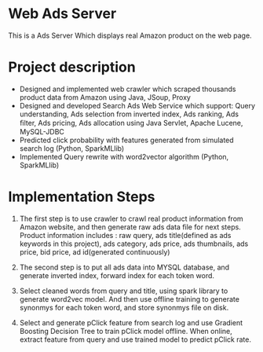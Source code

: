 # Web  Ads Server
This is a Ads Server Which displays real Amazon product on the web page.

# Project description

- Designed and implemented web crawler which scraped thousands product data from Amazon using Java, JSoup, Proxy
- Designed and developed Search Ads Web Service which support: Query understanding, Ads selection from inverted index,
  Ads ranking, Ads ﬁlter, Ads pricing, Ads allocation using Java Servlet, Apache Lucene, MySQL-JDBC
- Predicted click probability with features generated from simulated search log (Python, SparkMLlib)
- Implemented Query rewrite with word2vector algorithm (Python, SparkMLlib)

# Implementation Steps

1) The first step is to use crawler to crawl real product information from Amazon website, and then generate raw 
   ads data file for next steps. Product information includes : raw query, ads title(defined as ads keywords in this project),
   ads category, ads price, ads thumbnails, ads price, bid price, ad id(generated continuously)
   
   
   
2) The second step is to put all ads data into MYSQL database, and generate inverted index, forward index for each token word.

3) Select cleaned words from query and title, using spark library to generate word2vec model. And then use offline training to generate synonmys for each token word, and store synonmys file on disk.

4) Select and generate pClick feature from search log and use Gradient Boosting Decision Tree to train pClick model offline. When online, extract feature from query and use trained model to predict pClick rate.
